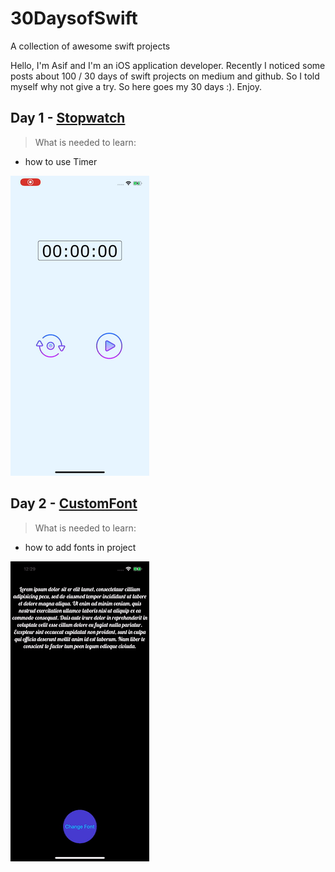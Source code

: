 # 30DaysofSwift
A collection of awesome swift projects


Hello, I'm Asif and I'm an iOS application developer. Recently I noticed some posts about 100 / 30 days of swift projects on medium and github. So I told myself why not give a try. So here goes my 30 days :). Enjoy.

## Day 1 - [Stopwatch](Day1-StopWatch/Day1-StopWatch)
> What is needed to learn:
* how to use Timer

![Alt text](DemoDay1.gif)

## Day 2 - [CustomFont](Day2-CustomFont/Day-2-CustomFont)
> What is needed to learn:
* how to add fonts in project

![Alt text](DemoDay2.gif)

